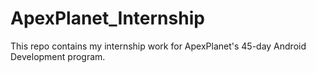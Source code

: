# ApexPlanet_Internship
This repo contains my internship work for ApexPlanet's 45-day Android Development program.
